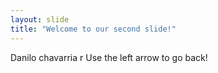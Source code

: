 ```yaml
---
layout: slide
title: "Welcome to our second slide!"
---
```

Danilo chavarria r
Use the left arrow to go back!
